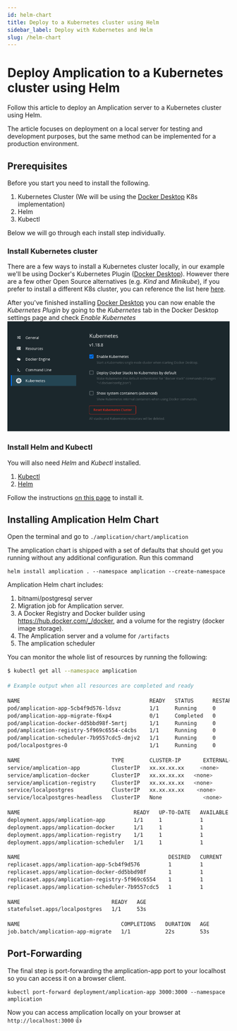 ```yaml
---
id: helm-chart
title: Deploy to a Kubernetes cluster using Helm
sidebar_label: Deploy with Kubernetes and Helm
slug: /helm-chart
---
```


# Deploy Amplication to a Kubernetes cluster using Helm

Follow this article to deploy an Amplication server to a Kubernetes cluster using Helm.

The article focuses on deployment on a local server for testing and development purposes, but the same method can be implemented for a production environment.

## Prerequisites

Before you start you need to install the following.
1. Kubernetes Cluster (We will be using the [Docker Desktop](https://www.docker.com/products/docker-desktop) K8s implementation)
2. Helm
3. Kubectl

Below we will go through each install step individually.

### Install Kubernetes cluster

There are a few ways to install a Kubernetes cluster locally, in our example we'll be using Docker's Kubernetes Plugin ([Docker Desktop](https://www.docker.com/products/docker-desktop)). However there are a few other Open Source alternatives (e.g. _Kind_ and _Minikube_), if you prefer to install a different K8s cluster, you can reference the list here [here](https://kubernetes.io/docs/tasks/tools/). 

After you've finished installing [Docker Desktop](https://www.docker.com/products/docker-desktop) you can now enable the _Kubernetes Plugin_ by going to the _Kubernetes_ tab in the Docker Desktop settings page and check _Enable Kubernetes_
![enable Kubernetes](./assets/helm-chart/enable-kubernetes.png)


### Install Helm and Kubectl

You will also need _Helm_ and _Kubectl_ installed. 
1. [Kubectl](https://kubernetes.io/docs/tasks/tools/#kubectl)
2. [Helm](https://helm.sh/docs/intro/install/)

Follow the instructions [on this page](https://helm.sh/docs/intro/install/) to install it.

## Installing Amplication Helm Chart

Open the terminal and go to `./amplication/chart/amplication`

The amplication chart is shipped with a set of defaults that should get you running without any additional configuration.
Run this command

```
helm install amplication . --namespace amplication --create-namespace
```

Amplication Helm chart includes:

1. bitnami/postgresql server
2. Migration job for Amplication server.
3. A Docker Registry and Docker builder using https://hub.docker.com/_/docker, and a volume for the registry (docker image storage).
4. The Amplication server and a volume for `/artifacts`
5. The amplication scheduler

You can monitor the whole list of resources by running the following:

<!-- spell-checker: disable -->

```sh
$ kubectl get all --namespace amplication

# Example output when all resources are completed and ready

NAME                                         READY   STATUS      RESTARTS   AGE
pod/amplication-app-5cb4f9d576-ldsvz         1/1     Running     0          53s
pod/amplication-app-migrate-f6xp4            0/1     Completed   0          53s
pod/amplication-docker-dd5bbd98f-5mrtj       1/1     Running     0          53s
pod/amplication-registry-5f969c6554-c4cbs    1/1     Running     0          53s
pod/amplication-scheduler-7b9557cdc5-dmjv2   1/1     Running     0          53s
pod/localpostgres-0                          1/1     Running     0          53s

NAME                             TYPE        CLUSTER-IP       EXTERNAL-IP   PORT(S)    AGE
service/amplication-app          ClusterIP   xx.xx.xx.xx     <none>        3000/TCP   53s
service/amplication-docker       ClusterIP   xx.xx.xx.xx   <none>        2375/TCP   53s
service/amplication-registry     ClusterIP   xx.xx.xx.xx   <none>        5000/TCP   53s
service/localpostgres            ClusterIP   xx.xx.xx.xx    <none>        5432/TCP   53s
service/localpostgres-headless   ClusterIP   None             <none>        5432/TCP   53s

NAME                                    READY   UP-TO-DATE   AVAILABLE   AGE
deployment.apps/amplication-app         1/1     1            1           53s
deployment.apps/amplication-docker      1/1     1            1           53s
deployment.apps/amplication-registry    1/1     1            1           53s
deployment.apps/amplication-scheduler   1/1     1            1           53s

NAME                                               DESIRED   CURRENT   READY   AGE
replicaset.apps/amplication-app-5cb4f9d576         1         1         1       53s
replicaset.apps/amplication-docker-dd5bbd98f       1         1         1       53s
replicaset.apps/amplication-registry-5f969c6554    1         1         1       53s
replicaset.apps/amplication-scheduler-7b9557cdc5   1         1         1       53s

NAME                             READY   AGE
statefulset.apps/localpostgres   1/1     53s

NAME                                COMPLETIONS   DURATION   AGE
job.batch/amplication-app-migrate   1/1           22s        53s
```

<!-- spell-checker: enable -->

## Port-Forwarding

The final step is port-forwarding the amplication-app port to your localhost so you can access it on a browser client.

```
kubectl port-forward deployment/amplication-app 3000:3000 --namespace amplication
```

Now you can access amplication locally on your browser at `http://localhost:3000` 👍

